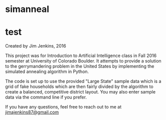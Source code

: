 # simanneal
# test
Created by Jim Jenkins, 2016

This project was for Introduction to Artificial Intelligence class in Fall 2016 semester at University of Colorado Boulder. It attempts to provide a solution to the gerrymandering problem in the United States by implementing the simulated annealing algorithm in Python.

The code is set up to use the provided "Large State" sample data which is a grid of fake households which are then fairly divided by the algorithm to create a balanced, competitive district layout. You may also enter sample data via the command line if you prefer. 

If you have any questions, feel free to reach out to me at jimajenkins87@gmail.com
